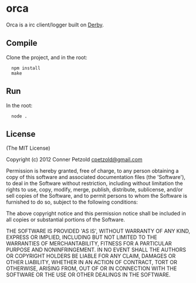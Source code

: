 # orca

Orca is a irc client/logger built on [Derby](http://derbyjs.com).

## Compile

Clone the project, and in the root:

      npm install
      make

## Run

In the root:

      node .
      

## License

(The MIT License)

Copyright (c) 2012 Conner Petzold <cpetzold@gmail.com>

Permission is hereby granted, free of charge, to any person obtaining a copy of this software and associated documentation files (the 'Software'), to deal in the Software without restriction, including without limitation the rights to use, copy, modify, merge, publish, distribute, sublicense, and/or sell copies of the Software, and to permit persons to whom the Software is furnished to do so, subject to the following conditions:

The above copyright notice and this permission notice shall be included in all copies or substantial portions of the Software.

THE SOFTWARE IS PROVIDED 'AS IS', WITHOUT WARRANTY OF ANY KIND, EXPRESS OR IMPLIED, INCLUDING BUT NOT LIMITED TO THE WARRANTIES OF MERCHANTABILITY, FITNESS FOR A PARTICULAR PURPOSE AND NONINFRINGEMENT. IN NO EVENT SHALL THE AUTHORS OR COPYRIGHT HOLDERS BE LIABLE FOR ANY CLAIM, DAMAGES OR OTHER LIABILITY, WHETHER IN AN ACTION OF CONTRACT, TORT OR OTHERWISE, ARISING FROM, OUT OF OR IN CONNECTION WITH THE SOFTWARE OR THE USE OR OTHER DEALINGS IN THE SOFTWARE.